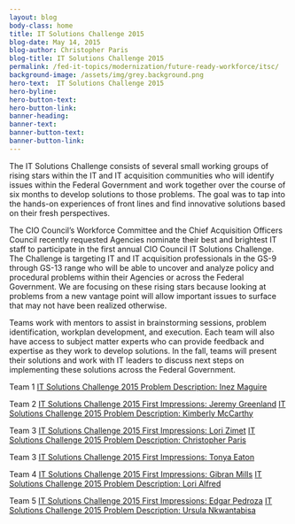 ```yaml
---
layout: blog
body-class: home
title: IT Solutions Challenge 2015
blog-date: May 14, 2015
blog-author: Christopher Paris
blog-title: IT Solutions Challenge 2015 
permalink: /fed-it-topics/modernization/future-ready-workforce/itsc/
background-image: /assets/img/grey.background.png
hero-text:  IT Solutions Challenge 2015 
hero-byline:
hero-button-text: 
hero-button-link: 
banner-heading: 
banner-text: 
banner-button-text: 
banner-button-link: 
---
```

The IT Solutions Challenge consists of several small working groups of rising stars within the IT and IT acquisition communities who will identify issues within the Federal Government and work together over the course of six months to develop solutions to those problems. The goal was to tap into the hands-on experiences of front lines and find innovative solutions based on their fresh perspectives.

The CIO Council’s Workforce Committee and the Chief Acquisition Officers Council recently requested Agencies nominate their best and brightest IT staff to participate in the first annual CIO Council IT Solutions Challenge. The Challenge is targeting IT and IT acquisition professionals in the GS-9 through GS-13 range who will be able to uncover and analyze policy and procedural problems within their Agencies or across the Federal Government. We are focusing on these rising stars because looking at problems from a new vantage point will allow important issues to surface that may not have been realized otherwise.

Teams work with mentors to assist in brainstorming sessions, problem identification, workplan development, and execution. Each team will also have access to subject matter experts who can provide feedback and expertise as they work to develop solutions. In the fall, teams will present their solutions and work with IT leaders to discuss next steps on implementing these solutions across the Federal Government.


Team 1
<A HREF="/2015/07/21/it-solutions-challenge-2015-expert-panel-feedback-inez-maguire/">IT Solutions Challenge 2015 Problem Description: Inez Maguire</A>

Team 2
<A HREF="/2015/07/21/it-solutions-challenge-2015-expert-panel-feedback-inez-maguire/">IT Solutions Challenge 2015 First Impressions: Jeremy Greenland</A>
<A HREF="/2015/05/13/it-solutions-challenge-2015-problem-description-kimberly-mccarthy/">IT Solutions Challenge 2015 Problem Description: Kimberly McCarthy</A>

Team 3
<A HREF="/2015/04/24/it-solutions-challenge-2015-first-impressions-lori-zimet/">IT Solutions Challenge 2015 First Impressions: Lori Zimet</A>
<A HREF="/2015/05/14/it-solutions-challenge-2015-problem-description-christopher-paris/">IT Solutions Challenge 2015 Problem Description: Christopher Paris</A>

Team 3
<A HREF="/2015/04/23/it-solutions-challenge-2015-first-impressions-tonya-eaton/">IT Solutions Challenge 2015 First Impressions: Tonya Eaton</A>

Team 4
<A HREF="/2015/04/30/it-solutions-challenge-2015-first-impressions-gibran-mills/">IT Solutions Challenge 2015 First Impressions: Gibran Mills</A>
<A HREF="/2015/05/15/it-solutions-challenge-2015-problem-description-lori-alfred/">IT Solutions Challenge 2015 Problem Description: Lori Alfred</A>

Team 5
<A HREF="/2015/04/23/it-solutions-challenge-2015-first-impressions-edgar-pedroza/">IT Solutions Challenge 2015 First Impressions: Edgar Pedroza</A>
<A HREF="/2015/05/18/it-solutions-challenge-2015-problem-description-ursula-nkwantabisa/">IT Solutions Challenge 2015 Problem Description: Ursula Nkwantabisa</A>




